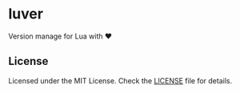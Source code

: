 # luver

Version manage for Lua with :heart:

## License

Licensed under the MIT License. Check the [LICENSE](./LICENSE) file for details.
